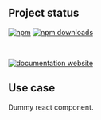 <!-- !/usr/bin/env markdown
-*- coding: utf-8 -*-
region header
Copyright Torben Sickert (info["~at~"]torben.website) 16.12.2012

License
-------

This library written by Torben Sickert stand under a creative commons naming
3.0 unported license. See https://creativecommons.org/licenses/by/3.0/deed.de
endregion -->

Project status
--------------

[![npm](https://img.shields.io/npm/v/react-generic-tools?color=%23d55e5d&label=npm%20package%20version&logoColor=%23d55e5d)](https://www.npmjs.com/package/react-generic-tools)
[![npm downloads](https://img.shields.io/npm/dy/react-generic-tools.svg)](https://www.npmjs.com/package/react-generic-tools)

[![<LABEL>](https://github.com/thaibault/react-generic-tools/actions/workflows/build.yaml/badge.svg)](https://github.com/thaibault/react-generic-tools/actions/workflows/build.yaml)
[![<LABEL>](https://github.com/thaibault/react-generic-tools/actions/workflows/check-types.yaml/badge.svg)](https://github.com/thaibault/react-generic-tools/actions/workflows/check-types.yaml)
[![<LABEL>](https://github.com/thaibault/react-generic-tools/actions/workflows/lint.yaml/badge.svg)](https://github.com/thaibault/react-generic-tools/actions/workflows/lint.yaml)

[![documentation website](https://img.shields.io/website-up-down-green-red/https/torben.website/react-generic-tools.svg?label=documentation-website)](https://torben.website/react-generic-tools)

Use case
--------

Dummy react component.
